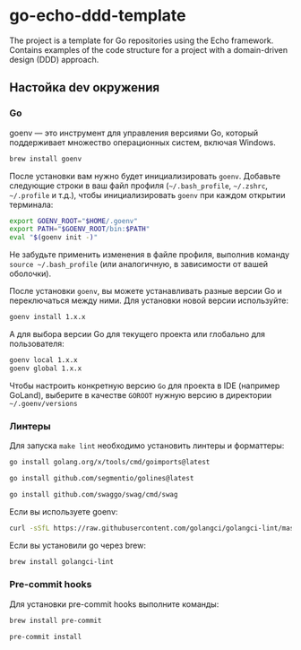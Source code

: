 # go-echo-ddd-template

The project is a template for Go repositories using the Echo framework.
Contains examples of the code structure for a project with a domain-driven design (DDD) approach.


## Настойка dev окружения

### Go

goenv — это инструмент для управления версиями Go, который поддерживает множество операционных систем, включая Windows.

```sh
brew install goenv
```

После установки вам нужно будет инициализировать `goenv`. Добавьте следующие строки в ваш файл профиля (`~/.bash_profile`, `~/.zshrc`, `~/.profile` и т.д.), чтобы инициализировать `goenv` при каждом открытии терминала:

```sh
export GOENV_ROOT="$HOME/.goenv"
export PATH="$GOENV_ROOT/bin:$PATH"
eval "$(goenv init -)"
```

Не забудьте применить изменения в файле профиля, выполнив команду `source ~/.bash_profile` (или аналогичную, в зависимости от вашей оболочки).

После установки `goenv`, вы можете устанавливать разные версии Go и переключаться между ними. Для установки новой версии используйте:
```sh
goenv install 1.x.x
```
А для выбора версии Go для текущего проекта или глобально для пользователя:
```sh
goenv local 1.x.x
goenv global 1.x.x
```

Чтобы настроить конкретную версию `Go` для проекта в IDE (например GoLand), выберите в качестве `GOROOT` нужную версию в директории `~/.goenv/versions`

### Линтеры

Для запуска `make lint` необходимо установить линтеры и форматтеры:

```sh
go install golang.org/x/tools/cmd/goimports@latest
```

```sh
go install github.com/segmentio/golines@latest
```

```sh
go install github.com/swaggo/swag/cmd/swag
```

Если вы используете goenv:

```sh
curl -sSfL https://raw.githubusercontent.com/golangci/golangci-lint/master/install.sh | sh -s -- -b $GOENV_ROOT/bin v1.56.2
```

Если вы установили go через brew:

```sh
brew install golangci-lint
```

### Pre-commit hooks

Для установки pre-commit hooks выполните команды:

```sh
brew install pre-commit
```

```sh
pre-commit install
```
